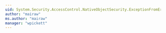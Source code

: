 ```yaml
---
uid: System.Security.AccessControl.NativeObjectSecurity.ExceptionFromErrorCode
author: "mairaw"
ms.author: "mairaw"
manager: "wpickett"
---
```

